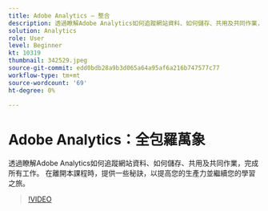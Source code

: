 ```yaml
---
title: Adobe Analytics — 整合
description: 透過瞭解Adobe Analytics如何追蹤網站資料、如何儲存、共用及共同作業，完成所有工作。 在此課程中保留提高生產力的秘訣。
solution: Analytics
role: User
level: Beginner
kt: 10319
thumbnail: 342529.jpeg
source-git-commit: edd0bdb28a9b3d065a64a95af6a216b747577c77
workflow-type: tm+mt
source-wordcount: '69'
ht-degree: 0%

---
```


# Adobe Analytics：全包羅萬象

透過瞭解Adobe Analytics如何追蹤網站資料、如何儲存、共用及共同作業，完成所有工作。 在離開本課程時，提供一些秘訣，以提高您的生產力並繼續您的學習之旅。

>[!VIDEO](https://video.tv.adobe.com/v/342529/?quality=12&learn=on)
